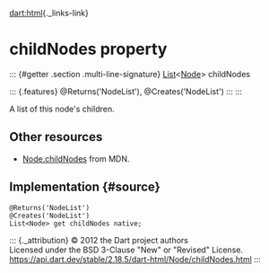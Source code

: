 [dart:html](../../dart-html/dart-html-library){._links-link}

childNodes property
===================

::: {#getter .section .multi-line-signature}
[List](../../dart-core/list-class)\<[Node](../node-class)\> childNodes

::: {.features}
\@Returns(\'NodeList\'), \@Creates(\'NodeList\')
:::
:::

A list of this node\'s children.

Other resources
---------------

-   [Node.childNodes](https://developer.mozilla.org/en-US/docs/Web/API/Node.childNodes)
    from MDN.

Implementation {#source}
--------------

``` {.language-dart data-language="dart"}
@Returns('NodeList')
@Creates('NodeList')
List<Node> get childNodes native;
```

::: {._attribution}
© 2012 the Dart project authors\
Licensed under the BSD 3-Clause \"New\" or \"Revised\" License.\
<https://api.dart.dev/stable/2.18.5/dart-html/Node/childNodes.html>
:::

